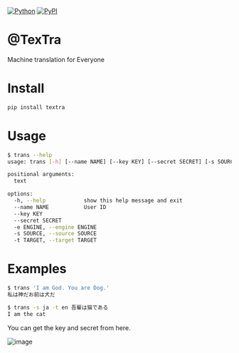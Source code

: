 [![Python](https://img.shields.io/pypi/pyversions/textra.svg)](https://badge.fury.io/py/textra)
[![PyPI](https://badge.fury.io/py/textra.svg)](https://badge.fury.io/py/textra)

# @TexTra
Machine translation for Everyone

# Install

```bash
pip install textra
```

# Usage

```bash
$ trans --help
usage: trans [-h] [--name NAME] [--key KEY] [--secret SECRET] [-s SOURCE] [-t TARGET] text

positional arguments:
  text

options:
  -h, --help            show this help message and exit
  --name NAME           User ID
  --key KEY
  --secret SECRET
  -e ENGINE, --engine ENGINE
  -s SOURCE, --source SOURCE
  -t TARGET, --target TARGET
```

# Examples

```bash
$ trans 'I am God. You are Dog.'
私は神だお前は犬だ
```

```bash
$ trans -s ja -t en 吾輩は猫である
I am the cat
```

You can get the key and secret from here.

![image](https://user-images.githubusercontent.com/12811398/186966682-5a563423-fbe2-4f3f-aa09-4a274ac0e778.png)
